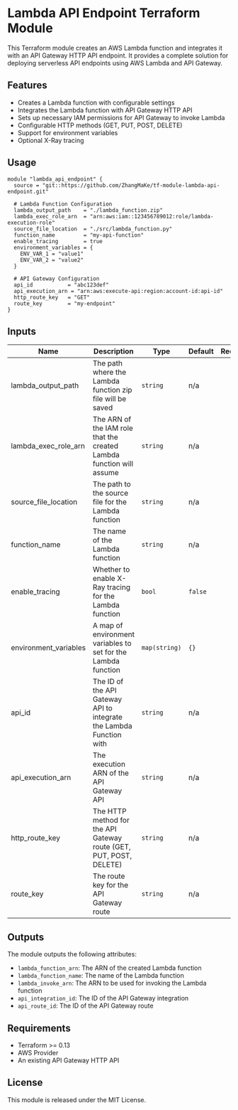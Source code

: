 # Lambda API Endpoint Terraform Module

This Terraform module creates an AWS Lambda function and integrates it with an API Gateway HTTP API endpoint. It provides a complete solution for deploying serverless API endpoints using AWS Lambda and API Gateway.

## Features

- Creates a Lambda function with configurable settings
- Integrates the Lambda function with API Gateway HTTP API
- Sets up necessary IAM permissions for API Gateway to invoke Lambda
- Configurable HTTP methods (GET, PUT, POST, DELETE)
- Support for environment variables
- Optional X-Ray tracing

## Usage

```hcl
module "lambda_api_endpoint" {
  source = "git::https://github.com/ZhangMaKe/tf-module-lambda-api-endpoint.git"

  # Lambda Function Configuration
  lambda_output_path    = "./lambda_function.zip"
  lambda_exec_role_arn  = "arn:aws:iam::123456789012:role/lambda-execution-role"
  source_file_location  = "./src/lambda_function.py"
  function_name         = "my-api-function"
  enable_tracing        = true
  environment_variables = {
    ENV_VAR_1 = "value1"
    ENV_VAR_2 = "value2"
  }

  # API Gateway Configuration
  api_id           = "abc123def"
  api_execution_arn = "arn:aws:execute-api:region:account-id:api-id"
  http_route_key   = "GET"
  route_key        = "my-endpoint"
}
```

## Inputs

| Name | Description | Type | Default | Required |
|------|-------------|------|---------|:--------:|
| lambda_output_path | The path where the Lambda function zip file will be saved | `string` | n/a | yes |
| lambda_exec_role_arn | The ARN of the IAM role that the created Lambda function will assume | `string` | n/a | yes |
| source_file_location | The path to the source file for the Lambda function | `string` | n/a | yes |
| function_name | The name of the Lambda function | `string` | n/a | yes |
| enable_tracing | Whether to enable X-Ray tracing for the Lambda function | `bool` | `false` | no |
| environment_variables | A map of environment variables to set for the Lambda function | `map(string)` | `{}` | no |
| api_id | The ID of the API Gateway API to integrate the Lambda Function with | `string` | n/a | yes |
| api_execution_arn | The execution ARN of the API Gateway API | `string` | n/a | yes |
| http_route_key | The HTTP method for the API Gateway route (GET, PUT, POST, DELETE) | `string` | n/a | yes |
| route_key | The route key for the API Gateway route | `string` | n/a | yes |

## Outputs

The module outputs the following attributes:

- `lambda_function_arn`: The ARN of the created Lambda function
- `lambda_function_name`: The name of the Lambda function
- `lambda_invoke_arn`: The ARN to be used for invoking the Lambda function
- `api_integration_id`: The ID of the API Gateway integration
- `api_route_id`: The ID of the API Gateway route

## Requirements

- Terraform >= 0.13
- AWS Provider
- An existing API Gateway HTTP API

## License

This module is released under the MIT License.
